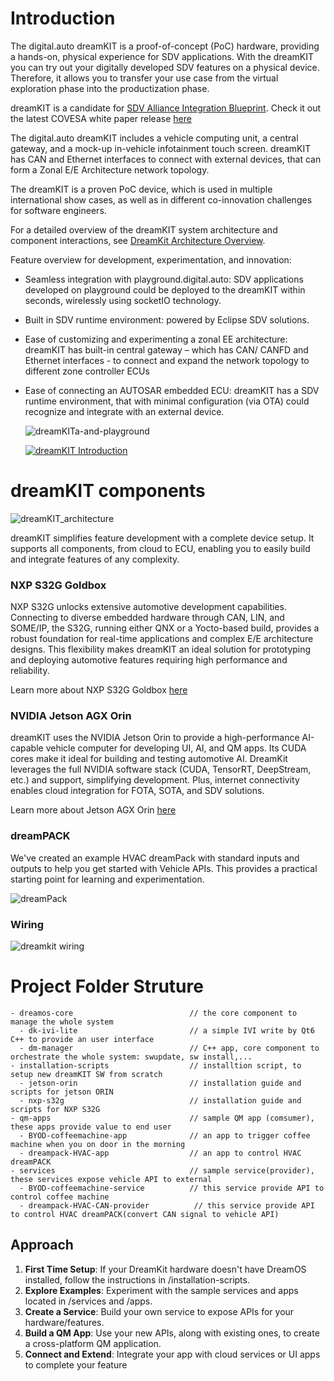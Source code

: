 # Introduction

The digital.auto dreamKIT is a proof-of-concept (PoC) hardware, providing a hands-on, physical experience for SDV applications. With the dreamKIT you can try out your digitally developed SDV features on a physical device. Therefore, it allows you to transfer your use case from the virtual exploration phase into the productization phase.

dreamKIT is a candidate for [SDV Alliance Integration Blueprint](https://covesa.global/wp-content/uploads/2024/04/SDV-alliance-announcement-20230109.pdf). Check it out the latest COVESA white paper release [here](https://covesa.global/wp-content/uploads/2024/05/SDV-Alliance-Integration-Blueprint-20240109.pdf)

The digital.auto dreamKIT includes a vehicle computing unit, a central gateway, and a mock-up in-vehicle infotainment touch screen. dreamKIT has CAN and Ethernet interfaces to connect with external devices, that can form a Zonal E/E Architecture network topology.

The dreamKIT is a proven PoC device, which is used in multiple international show cases, as well as in different co-innovation challenges for software engineers.

For a detailed overview of the dreamKIT system architecture and component interactions, see [DreamKit Architecture Overview](docs/DreamKit-Architecture-Overview.md).

Feature overview for development, experimentation, and innovation:

- Seamless integration with playground.digital.auto: SDV applications developed on playground could be deployed to the dreamKIT within seconds, wirelessly using socketIO technology.
- Built in SDV runtime environment: powered by Eclipse SDV solutions.
- Ease of customizing and experimenting a zonal EE architecture: dreamKIT has built-in central gateway – which has CAN/ CANFD and Ethernet interfaces - to connect and expand the network topology to different zone controller ECUs
- Ease of connecting an AUTOSAR embedded ECU: dreamKIT has a SDV runtime environment, that with minimal configuration (via OTA) could recognize and integrate with an external device.

  ![dreamKITa-and-playground](https://docs.digital.auto/docs/dreamkit/overview/images/playground-dreamKIT.png)

  [![dreamKIT Introduction](https://img.youtube.com/vi/-DdnHqg3Qeg/hqdefault.jpg)](https://youtu.be/-DdnHqg3Qeg)


# dreamKIT components

![dreamKIT_architecture](https://docs.digital.auto/docs/dreamkit/architecture/images/dreamKIT_architecture.png)

dreamKIT simplifies feature development with a complete device setup. It supports all components, from cloud to ECU, enabling you to easily build and integrate features of any complexity.

### NXP S32G Goldbox
NXP S32G unlocks extensive automotive development capabilities. Connecting to diverse embedded hardware through CAN, LIN, and SOME/IP, the S32G, running either QNX or a Yocto-based build, provides a robust foundation for real-time applications and complex E/E architecture designs. This flexibility makes dreamKIT an ideal solution for prototyping and deploying automotive features requiring high performance and reliability.

Learn more about NXP S32G Goldbox [here](https://www.nxp.com/design/design-center/development-boards-and-designs/GOLDBOX)


### NVIDIA Jetson AGX Orin
dreamKIT uses the NVIDIA Jetson Orin to provide a high-performance AI-capable vehicle computer for developing UI, AI, and QM apps. Its CUDA cores make it ideal for building and testing automotive AI. DreamKit leverages the full NVIDIA software stack (CUDA, TensorRT, DeepStream, etc.) and support, simplifying development. Plus, internet connectivity enables cloud integration for FOTA, SOTA, and SDV solutions.

Learn more about Jetson AGX Orin [here](https://www.nvidia.com/en-sg/autonomous-machines/embedded-systems/jetson-orin/)

### dreamPACK

We've created an example HVAC dreamPack with standard inputs and outputs to help you get started with Vehicle APIs. This provides a practical starting point for learning and experimentation.

 ![dreamPack](https://docs.digital.auto/docs/dreamkit/overview/images/Seamless_deployment.png)


 ### Wiring

 ![dreamkit wiring](https://bewebstudio.digitalauto.tech/data/projects/fuOFE9EXs7Mv/dreamkit-wiring.png)

# Project Folder Struture
```
- dreamos-core                          // the core component to manage the whole system
  - dk-ivi-lite                         // a simple IVI write by Qt6 C++ to provide an user interface
  - dm-manager                          // C++ app, core component to orchestrate the whole system: swupdate, sw install,...
- installation-scripts                  // installtion script, to setup new dreamKIT SW from scratch
  - jetson-orin                         // installation guide and scripts for jetson ORIN
  - nxp-s32g                            // installation guide and scripts for NXP S32G
- qm-apps                               // sample QM app (comsumer), these apps provide value to end user 
  - BYOD-coffeemachine-app              // an app to trigger coffee machine when you on door in the morning
  - dreampack-HVAC-app                  // an app to control HVAC dreamPACK
- services                              // sample service(provider), these services expose vehicle API to external 
  - BYOD-coffeemachine-service          // this service provide API to control coffee machine
  - dreampack-HVAC-CAN-provider          // this service provide API to control HVAC dreamPACK(convert CAN signal to vehicle API)
```

## Approach
1. **First Time Setup**: If your DreamKit hardware doesn't have DreamOS installed, follow the instructions in /installation-scripts.
2. **Explore Examples**: Experiment with the sample services and apps located in /services and /apps.
3. **Create a Service**: Build your own service to expose APIs for your hardware/features.
4. **Build a QM App**: Use your new APIs, along with existing ones, to create a cross-platform QM application.
5. **Connect and Extend**: Integrate your app with cloud services or UI apps to complete your feature
